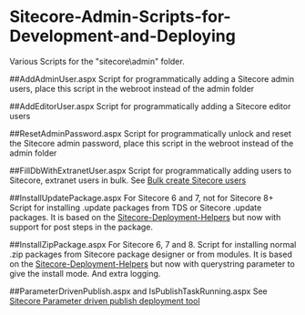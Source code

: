 # Sitecore-Admin-Scripts-for-Development-and-Deploying

Various Scripts for the "sitecore\admin" folder.

##AddAdminUser.aspx
Script for programmatically adding a Sitecore admin users, place this script in the webroot instead of the admin folder

##AddEditorUser.aspx
Script for programmatically adding a Sitecore editor users

##ResetAdminPassword.aspx
Script for programmatically unlock and reset the Sitecore admin password, place this script in the webroot instead of the admin folder

##FillDbWithExtranetUser.aspx
Script for programmatically adding users to Sitecore, extranet users in bulk. See  [Bulk create Sitecore users](http://www.stockpick.nl/english/bulk-create-sitecore-users/)

##InstallUpdatePackage.aspx
For Sitecore 6 and 7, not for Sitecore 8+
Script for installing .update packages from TDS or Sitecore .update packages. It is based on the [Sitecore-Deployment-Helpers](https://github.com/adoprog/Sitecore-Deployment-Helpers) but now with support for post steps in the package.

##InstallZipPackage.aspx
For Sitecore 6, 7 and 8.
Script for installing normal .zip packages from Sitecore package designer or from modules. It is based on the [Sitecore-Deployment-Helpers](https://github.com/adoprog/Sitecore-Deployment-Helpers) but now with querystring parameter to give the install mode. And extra logging.

##ParameterDrivenPublish.aspx and IsPublishTaskRunning.aspx 
See [Sitecore Parameter driven publish deployment tool](https://github.com/jbluemink/Sitecore-Parameter-Driven-Publish)

